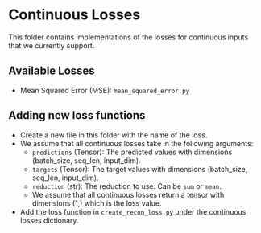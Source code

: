 # Continuous Losses
This folder contains implementations of the losses for continuous inputs that we currently support.

## Available Losses
- Mean Squared Error (MSE): `mean_squared_error.py`

## Adding new loss functions
- Create a new file in this folder with the name of the loss.
- We assume that all continuous losses take in the following arguments:
  - `predictions` (Tensor): The predicted values with dimensions (batch_size, seq_len, input_dim).
  - `targets` (Tensor): The target values with dimensions (batch_size, seq_len, input_dim).
  - `reduction` (str): The reduction to use. Can be `sum` or `mean`.
  - We assume that all continuous losses return a tensor with dimensions (1,) which is the loss value.
- Add the loss function in `create_recon_loss.py` under the continuous losses dictionary.